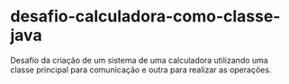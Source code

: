 # desafio-calculadora-como-classe-java
Desafio da criação de um sistema de uma calculadora utilizando uma classe principal para comunicação e outra para  realizar as operações.
